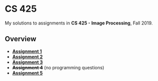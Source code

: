 # CS 425

My solutions to assignments in **CS 425 - Image Processing**, Fall 2019.

## Overview

- [**Assignment 1**](./assignment1)
- [**Assignment 2**](./assignment2)
- [**Assignment 3**](./assignment3)
- **~~Assignment 4~~** (no programming questions)
- [**Assignment 5**](./assignment5)
